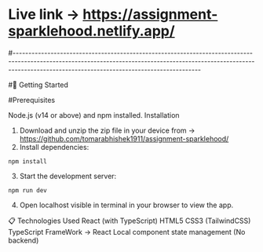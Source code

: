 # Live link -> https://assignment-sparklehood.netlify.app/
#-----------------------------------------------------------------------------------------------------------------------------------------------------------------------------------------------------------------------

#🚀 Getting Started

#Prerequisites

Node.js (v14 or above) and npm installed.
Installation
1. Download and unzip the zip file in your device from -> https://github.com/tomarabhishek1911/assignment-sparklehood/
2. Install dependencies:
```
npm install
```

3. Start the development server:
```
npm run dev
```

4. Open localhost visible in terminal in your browser to view the app.

📋 Technologies Used
React (with TypeScript)
HTML5
CSS3 (TailwindCSS)
TypeScript
FrameWork -> React
Local component state management (No backend)
